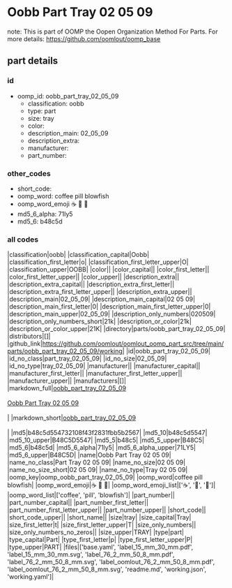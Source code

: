 # Oobb Part Tray 02 05 09  

note: This is part of OOMP the Oopen Organization Method For Parts. For more details: https://github.com/oomlout/oomp_base

##  part details





### id
* oomp_id: oobb_part_tray_02_05_09
  * classification: oobb
  * type: part
  * size: tray
  * color: 
  * description_main: 02_05_09
  * description_extra: 
  * manufacturer: 
  * part_number: 

### other_codes
* short_code: 
* oomp_word: coffee pill blowfish
* oomp_word_emoji :coffee: :pill: :blowfish:
* md5_6_alpha: 71ly5
* md5_6: b48c5d

### all codes 
|classification|oobb|
|classification_capital|Oobb|
|classification_first_letter|o|
|classification_first_letter_upper|O|
|classification_upper|OOBB|
|color||
|color_capital||
|color_first_letter||
|color_first_letter_upper||
|color_upper||
|description_extra||
|description_extra_capital||
|description_extra_first_letter||
|description_extra_first_letter_upper||
|description_extra_upper||
|description_main|02_05_09|
|description_main_capital|02 05 09|
|description_main_first_letter|0|
|description_main_first_letter_upper|0|
|description_main_upper|02_05_09|
|description_only_numbers|020509|
|description_only_numbers_short|21k|
|description_or_color|21k|
|description_or_color_upper|21K|
|directory|parts/oobb_part_tray_02_05_09|
|distributors|[]|
|github_link|https://github.com/oomlout/oomlout_oomp_part_src/tree/main/parts/oobb_part_tray_02_05_09/working|
|id|oobb_part_tray_02_05_09|
|id_no_class|part_tray_02_05_09|
|id_no_size|02_05_09|
|id_no_type|tray_02_05_09|
|manufacturer||
|manufacturer_capital||
|manufacturer_first_letter||
|manufacturer_first_letter_upper||
|manufacturer_upper||
|manufacturers|[]|
|markdown_full|[oobb_part_tray_02_05_09](https://github.com/oomlout/oomlout_oomp_part_src/tree/main/parts/oobb_part_tray_02_05_09/working)<br>[](https://github.com/oomlout/oomlout_oomp_part_src/tree/main/parts/oobb_part_tray_02_05_09/working)<br>[Oobb Part Tray 02 05 09](https://github.com/oomlout/oomlout_oomp_part_src/tree/main/parts/oobb_part_tray_02_05_09/working)<br><br>|
|markdown_short|[oobb_part_tray_02_05_09](https://github.com/oomlout/oomlout_oomp_part_src/tree/main/parts/oobb_part_tray_02_05_09/working)<br><br>|
|md5|b48c5d554732108f43f2831fbb5b2567|
|md5_10|b48c5d5547|
|md5_10_upper|B48C5D5547|
|md5_5|b48c5|
|md5_5_upper|B48C5|
|md5_6|b48c5d|
|md5_6_alpha|71ly5|
|md5_6_alpha_upper|71LY5|
|md5_6_upper|B48C5D|
|name|Oobb Part Tray 02 05 09|
|name_no_class|Part Tray 02 05 09|
|name_no_size|02 05 09|
|name_no_size_short|02 05 09|
|name_no_type|Tray 02 05 09|
|oomp_key|oomp_oobb_part_tray_02_05_09|
|oomp_word|coffee pill blowfish|
|oomp_word_emoji|:coffee: :pill: :blowfish:|
|oomp_word_emoji_list|[':coffee:', ':pill:', ':blowfish:']|
|oomp_word_list|['coffee', 'pill', 'blowfish']|
|part_number||
|part_number_capital||
|part_number_first_letter||
|part_number_first_letter_upper||
|part_number_upper||
|short_code||
|short_code_upper||
|short_name||
|size|tray|
|size_capital|Tray|
|size_first_letter|t|
|size_first_letter_upper|T|
|size_only_numbers||
|size_only_numbers_no_zeros||
|size_upper|TRAY|
|type|part|
|type_capital|Part|
|type_first_letter|p|
|type_first_letter_upper|P|
|type_upper|PART|
|files|['base.yaml', 'label_15_mm_30_mm.pdf', 'label_15_mm_30_mm.svg', 'label_76_2_mm_50_8_mm.pdf', 'label_76_2_mm_50_8_mm.svg', 'label_oomlout_76_2_mm_50_8_mm.pdf', 'label_oomlout_76_2_mm_50_8_mm.svg', 'readme.md', 'working.json', 'working.yaml']|
